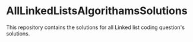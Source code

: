 # AllLinkedListsAlgorithamsSolutions
This repository contains the solutions for all Linked list coding question's solutions.

